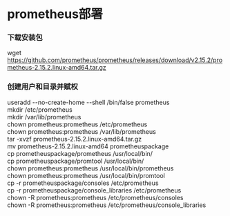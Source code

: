 
# prometheus部署
### 下载安装包
wget https://github.com/prometheus/prometheus/releases/download/v2.15.2/prometheus-2.15.2.linux-amd64.tar.gz
### 创建用户和目录并赋权
useradd --no-create-home --shell /bin/false prometheus  
mkdir /etc/prometheus  
mkdir /var/lib/prometheus  
chown prometheus:prometheus /etc/prometheus  
chown prometheus:prometheus /var/lib/prometheus  
tar -xvzf prometheus-2.15.2.linux-amd64.tar.gz  
mv prometheus-2.15.2.linux-amd64 prometheuspackage  
cp prometheuspackage/prometheus /usr/local/bin/  
cp prometheuspackage/promtool /usr/local/bin/  
chown prometheus:prometheus /usr/local/bin/prometheus  
chown prometheus:prometheus /usr/local/bin/promtool  
cp -r prometheuspackage/consoles /etc/prometheus  
cp -r prometheuspackage/console_libraries /etc/prometheus  
chown -R prometheus:prometheus /etc/prometheus/consoles  
chown -R prometheus:prometheus /etc/prometheus/console_libraries  
